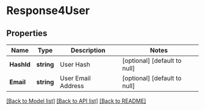 # Response4User

## Properties
Name | Type | Description | Notes
------------ | ------------- | ------------- | -------------
**HashId** | **string** | User Hash | [optional] [default to null]
**Email** | **string** | User Email Address | [optional] [default to null]

[[Back to Model list]](../README.md#documentation-for-models) [[Back to API list]](../README.md#documentation-for-api-endpoints) [[Back to README]](../README.md)

